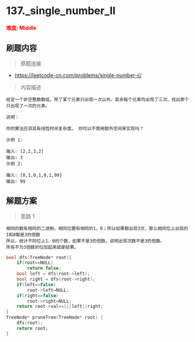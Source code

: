 # 137._single_number_II

**<font color=red>难度: Middle</font>**

 ## 刷题内容
 > 原题连接
* https://leetcode-cn.com/problems/single-number-ii/
 > 内容描述
 ```
给定一个非空整数数组，除了某个元素只出现一次以外，其余每个元素均出现了三次。找出那个只出现了一次的元素。

说明：

你的算法应该具有线性时间复杂度。 你可以不使用额外空间来实现吗？

示例 1:

输入: [2,2,3,2]
输出: 3
示例 2:

输入: [0,1,0,1,0,1,99]
输出: 99
 ```

## 解题方案
> 思路 1
```
相同的数有相同的二进制，相同位置有相同的1，0；所以如果都出现3次，那么相同位上出现的1和0都是3的倍数
所以，统计不同位上1、0的个数，如果不是3的倍数，说明出现次数不是3的倍数。
所有不为3倍数的位加起来就是结果。
```

```cpp
bool dfs(TreeNode* root){
    if(root==NULL)
        return false;
    bool left = dfs(root->left);
    bool right = dfs(root->right);
    if(left==false)
        root->left=NULL;
    if(right==false)
        root->right=NULL;
    return root->val==1||left||right;
}
TreeNode* pruneTree(TreeNode* root) {
    dfs(root);
    return root;
}
```